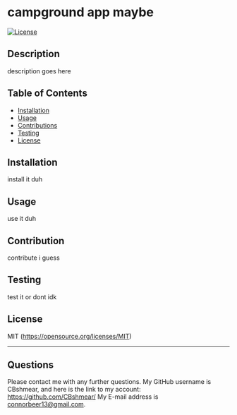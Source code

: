 # campground app maybe

[![License](https://img.shields.io/badge/license-MIT-blue.svg)](https://opensource.org/licenses/MIT)


## Description

description goes here

## Table of Contents 


- [Installation](#Installation)
- [Usage](#Usage)
- [Contributions](#Contribution)
- [Testing](#Testing)
- [License](#License)

## Installation

install it duh

## Usage

use it duh

## Contribution

contribute i guess

## Testing

test it or dont idk

## License

MIT
(https://opensource.org/licenses/MIT)



---

## Questions
Please contact me with any further questions.
My GitHub username is CBshmear, and here is the link to my account: https://github.com/CBshmear/ 
My E-mail address is connorbeer13@gmail.com.
